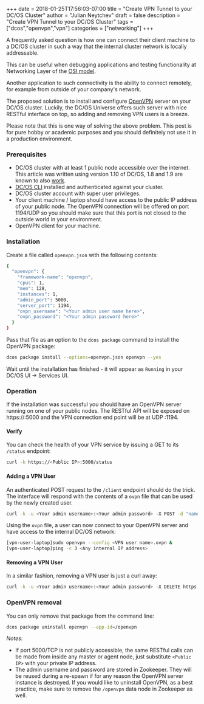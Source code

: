 +++
date = 2018-01-25T17:56:03-07:00
title = "Create VPN Tunnel to your DC/OS Cluster"
author = "Julian Neytchev"
draft = false
description = "Create VPN Tunnel to your DC/OS Cluster"
tags = ["dcos","openvpn","vpn"]
categories = ["networking"]
+++

A frequently asked question is how one can connect their client machine to a DC/OS cluster in such a way that the internal cluster network is locally addressable.

<!--more-->

This can be useful when debugging applications and testing functionality at Networking Layer of the [OSI model](https://en.wikipedia.org/wiki/OSI_model).

Another application to such connectivity is the ability to connect remotely, for example from outside of your company's network.

The proposed solution is to install and configure [OpenVPN](https://openvpn.net/) server on your DC/OS cluster. Luckily, the DC/OS Universe offers such server with nice RESTful interface on top, so adding and removing VPN users is a breeze.

Please note that this is one way of solving the above problem. This post is for pure hobby or academic purposes and you should definitely not use it in a production environment.

### Prerequisites
- DC/OS cluster with at least 1 public node accessible over the internet. This article was written using version 1.10 of DC/OS, 1.8 and 1.9 are known to also [work](https://github.com/dcos/examples/tree/master/openvpn).
- [DC/OS CLI](https://dcos.io/docs/1.10/usage/cli/install/) installed and authenticated against your cluster.
- DC/OS cluster account with super user privileges.
- Your client machine / laptop should have access to the public IP address of your public node. The OpenVPN connection will be offered on port 1194/UDP so you should make sure that this port is not closed to the outside world in your environment.
- OpenVPN client for your machine.


### Installation
Create a file called ```openvpn.json``` with the following contents:

```bash
{
  "openvpn": {
    "framework-name": "openvpn",
    "cpus": 1,
    "mem": 128,
    "instances": 1,
    "admin_port": 5000,
    "server_port": 1194,
    "ovpn_username": "<Your admin user name here>",
    "ovpn_password": "<Your admin password here>"
  }
}
```

Pass that file as an option to the ```dcos package``` command to install the OpenVPN package:

```bash
dcos package install --options=openvpn.json openvpn --yes
```

Wait until the installation has finished - it will appear as ```Running``` in your DC/OS UI -> Services UI.

### Operation
If the installation was successful you should have an OpenVPN server running on one of your public nodes. The RESTful API will be exposed on https://<Public IP>:5000 and the VPN connection end point will be at UDP <Public IP>:1194.

#### Verify
You can check the health of your VPN service by issuing a GET to its ```/status``` endpoint:

```bash
curl -k https://<Public IP>:5000/status
```
#### Adding a VPN User
An authenticated POST request to the ```/client``` endpoint should do the trick. The interface will respond with the contents of a ```ovpn``` file that can be used by the newly created user.

```bash
curl -k -u <Your admin username>:<Your admin password> -X POST -d "name=<VPN user name>" https://<Public IP>:5000/client > <VPN user name>.ovpn
```
Using the ```ovpn``` file, a user can now connect to your OpenVPN server and have access to the internal DC/OS network:

```bash
[vpn-user-laptop]sudo openvpn --config <VPN user name>.ovpn &
[vpn-user-laptop]ping -c 3 <Any internal IP address>
```

#### Removing a VPN User
In a similar fashion, removing a VPN user is just a curl away:

```bash
curl -k -u <Your admin username>:<Your admin password> -X DELETE https://<Public IP>:5000/client/<VPN user name>
```

### OpenVPN removal
You can only remove that package from the command line:

```bash
dcos package uninstall openvpn --app-id=/openvpn
```

_Notes:_

* If port 5000/TCP is not publicly accessible, the same RESTful calls can be made from inside any master or agent node, just substitute ```<Public IP>``` with your private IP address.
* The admin username and password are stored in Zookeeper. They will be reused during a re-spawn if for any reason the OpenVPN server instance is destroyed. If you would like to uninstall OpenVPN, as a best practice, make sure to remove the ```/openvpn``` data node in Zookeeper as well.
